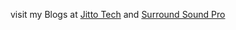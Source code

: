 
visit my Blogs at [Jitto Tech](https://www.jittotech.com/)
and 
[Surround Sound Pro](https://surroundsoundpro.netlify.app)
